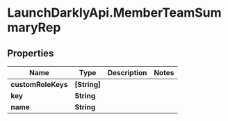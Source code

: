 # LaunchDarklyApi.MemberTeamSummaryRep

## Properties

Name | Type | Description | Notes
------------ | ------------- | ------------- | -------------
**customRoleKeys** | **[String]** |  | 
**key** | **String** |  | 
**name** | **String** |  | 



